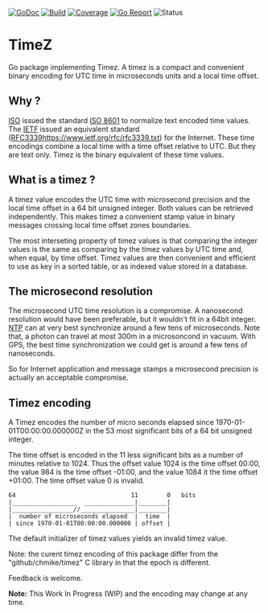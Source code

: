 [![GoDoc](https://godoc.org/github.com/chmike/timez-go?status.svg)](https://godoc.org/github.com/chmike/timez-go)
[![Build](https://travis-ci.org/chmike/timez-go.svg?branch=labels)](https://travis-ci.org/chmike/timez-go?branch=labels)
[![Coverage](https://coveralls.io/repos/github/chmike/timez-go/badge.svg?branch=labels)](https://coveralls.io/github/chmike/timez-go?branch=labels)
[![Go Report](https://goreportcard.com/badge/github.com/chmike/timez-go)](https://goreportcard.com/report/github.com/chmike/timez-go)
![Status](https://img.shields.io/badge/status-beta-orange.svg)

# TimeZ 

Go package implementing Timez. A timez is a compact and convenient binary encoding
for UTC time in microseconds units and a local time offset.

## Why ? 

[ISO](https://en.wikipedia.org/wiki/International_Organization_for_Standardization)
issued the standard [ISO 8601](https://en.wikipedia.org/wiki/ISO_8601) to 
normalize text encoded time values. The [IETF](https://en.wikipedia.org/wiki/Internet_Engineering_Task_Force) issued an
equivalent standard ([RFC3339]()https://www.ietf.org/rfc/rfc3339.txt) for 
the Internet. These time encodings combine a local time with a time offset relative to 
UTC. But they are text only. Timez is the binary equivalent of these time values.

## What is a timez ?

A timez value encodes the UTC time with microsecond precision and the local time
offset in a 64 bit unsigned integer. Both values can be retrieved independently.
This makes timez a convenient stamp value in binary messages crossing local time
offset zones boundaries. 

The most interseting property of timez values is that comparing the integer 
values is the same as comparing by the timez values by UTC time and, when
equal, by time offset. Timez values are then convenient and efficient to use
as key in a sorted table, or as indexed value stored in a database.

## The microsecond resolution

The microsecond UTC time resolution is a compromise. A nanosecond resolution
would have been preferable, but it wouldn't fit in a 64bit integer.
[NTP](https://en.wikipedia.org/wiki/Network_Time_Protocol) can at very best
synchronize around a few tens of microseconds. Note that, a photon can travel
at most 300m in a microsoncond in vacuum. With GPS, the  best time 
synchronization we could get is around a few tens of nanoseconds. 

So for Internet application and message stamps a microsecond precision is
actually an acceptable compromise.

## Timez encoding

A Timez encodes the number of micro seconds elapsed since 
1970-01-01T00:00:00.000000Z in the 53 most significant bits of a 64 bit
unsigned integer.

The time offset is encoded in the 11 less significant bits as a number
of minutes relative to 1024. Thus the offset value 1024 is the time 
offset 00:00, the value 984 is the time offset -01:00, and the value 
1084 it the time offset +01:00. The time offset value 0 is invalid.

    64                                11        0   bits
    |__________________  ______________|________|
    |_________________//_______________|________|
    |  number of microseconds elapsed  |  time  |
    | since 1970-01-01T00:00:00.000000 | offset |

The default initializer of timez values yields an invalid timez value. 

Note: the curent timez encoding of this package differ from the 
"github/chmike/timez" C library in that the epoch is different.

Feedback is welcome.

**Note:** This Work In Progress (WIP) and the encoding may change at any time.

